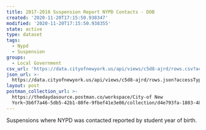 ```yaml
---
title: 2017-2018 Suspension Report NYPD Contacts - DOB
created: '2020-11-20T17:15:50.938347'
modified: '2020-11-20T17:15:50.938355'
state: active
type: dataset
tags:
  - Nypd
  - Suspension
groups:
  - Local Government
csv_url: 'https://data.cityofnewyork.us/api/views/c5d8-ajrd/rows.csv?accessType=DOWNLOAD'
json_url: >-
  https://data.cityofnewyork.us/api/views/c5d8-ajrd/rows.json?accessType=DOWNLOAD
layout: post
postman_collection_url: >-
  https://thedaydasource.postman.co/workspace/City-of New
  York~3b6f7a46-5db5-42b1-80fe-9fbef41e3e06/collection/d4e793fa-1803-4817-8f61-3fd6d5006866
---
```

Suspensions where NYPD was contacted reported by student year of birth.
